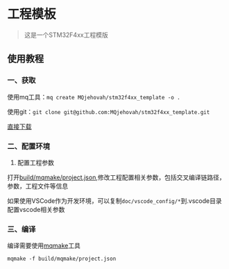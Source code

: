 # 工程模板

> 这是一个STM32F4xx工程模版

## 使用教程

### 一、获取

使用mq工具：`mq create MQjehovah/stm32f4xx_template -o .`

使用git：`git clone git@github.com:MQjehovah/stm32f4xx_template.git`

[直接下载](https://codeload.github.com/MQjehovah/stm32f4xx_template/zip/master)


### 二、配置环境

1. 配置工程参数

打开[build/mqmake/project.json](build/mqmake/project.json),修改工程配置相关参数，包括交叉编译链路径，参数，工程文件等信息

如果使用VSCode作为开发环境，可以复制`doc/vscode_config/*`到.vscode目录配置vscode相关参数


### 三、编译

编译需要使用[mqmake](https://gitee.com/MQjehovah/mqmake)工具

`mqmake -f build/mqmake/project.json`

